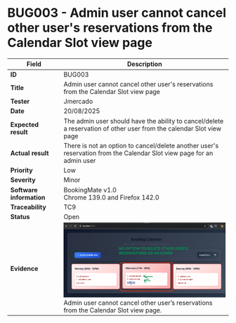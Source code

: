 # BUG003 - Admin user cannot cancel other user's reservations from the Calendar Slot view page

| Field                 | Description                                                                                                                                 |
|-----------------------|---------------------------------------------------------------------------------------------------------------------------------------------|
| **ID**                | BUG003                                                                                                                                     |
| **Title**             | Admin user cannot cancel other user's reservations from the Calendar Slot view page                                                       |
| **Tester**            | Jmercado                                                                                                                                   |
| **Date**              | 20/08/2025                                                                                                                                 |
| **Expected result**   | The admin user should have the ability to cancel/delete a reservation of other user from the calendar Slot view page                      |
| **Actual result**     | There is not an option to cancel/delete another user's reservation from the Calendar Slot view page for an admin user                     |
| **Priority**          | Low                                                                                                                                        |
| **Severity**          | Minor                                                                                                                                      |
| **Software information** | BookingMate v1.0<br>Chrome 139.0 and Firefox 142.0                                                                                    |
| **Traceability**      | TC9                                                                                                                                        |
| **Status**            | Open                                                                                                                                       |
| **Evidence**          | ![Admin cannot cancel other user’s reservations bug](../../docs/source-documents/images/bug002-cancel-issue.png)<br>Admin user cannot cancel other user’s reservations from the Calendar Slot view page.                                                                                                                                       |